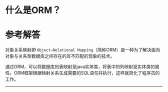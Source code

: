 # 什么是ORM？

# 参考解答

对象关系映射即 `Object—Relational Mapping`（简称ORM）是一种为了解决面向对象与关系型数据库之间存在的互不匹配的现象的技术。

通过ORM，可以将数据库的表映射至java实体类，将表中的列映射至实体类的属性。ORM框架根据映射关系生成需要的SQL语句并执行，这样就简化了程序员的工作。

---
